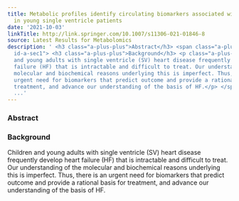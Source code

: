 ```yaml
---
title: Metabolic profiles identify circulating biomarkers associated with heart failure
  in young single ventricle patients
date: '2021-10-03'
linkTitle: http://link.springer.com/10.1007/s11306-021-01846-8
source: Latest Results for Metabolomics
description: ' <h3 class="a-plus-plus">Abstract</h3> <span class="a-plus-plus abstract-section
  id-a-sec1"> <h3 class="a-plus-plus">Background</h3> <p class="a-plus-plus">Children
  and young adults with single ventricle (SV) heart disease frequently develop heart
  failure (HF) that is intractable and difficult to treat. Our understanding of the
  molecular and biochemical reasons underlying this is imperfect. Thus, there is an
  urgent need for biomarkers that predict outcome and provide a rational basis for
  treatment, and advance our understanding of the basis of HF.</p> </span> <span class="a-plus-plus
  ...'
---
```

 <h3 class="a-plus-plus">Abstract</h3> <span class="a-plus-plus abstract-section id-a-sec1"> <h3 class="a-plus-plus">Background</h3> <p class="a-plus-plus">Children and young adults with single ventricle (SV) heart disease frequently develop heart failure (HF) that is intractable and difficult to treat. Our understanding of the molecular and biochemical reasons underlying this is imperfect. Thus, there is an urgent need for biomarkers that predict outcome and provide a rational basis for treatment, and advance our understanding of the basis of HF.</p> </span> <span class="a-plus-plus ...